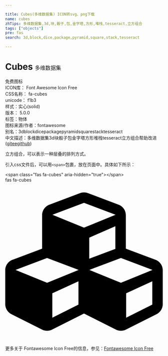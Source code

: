 ```yaml
---

title: Cubes(多维数据集) ICON转svg、png下载
name: cubes
zhTips: 多维数据集,3d,块,骰子,包,金字塔,方形,堆栈,tesseract,立方组合
tags: ["objects"]
pre: fas
search: 3d,block,dice,package,pyramid,square,stack,tesseract

---
```


# Cubes  <small style="font-size: 60%;font-weight: 100">多维数据集</small>


<div class="detail-page">
<p>
<span><span class="badge-success badge">免费图标</span> </span>
<br/>
<span>
ICON库：
<span class="badge-secondary badge">Font Awesome Icon Free</span> 
</span>
<br/>
<span>
CSS名称：
<span class="badge-secondary badge">fa-cubes</span> 
</span>
<br/>
<span>
unicode：
<span class="badge-secondary badge">f1b3</span> 
<copy-btn content='f1b3' btn-title=""></copy-btn>
<copy-btn :content='String.fromCodePoint(parseInt("f1b3", 16))' btn-title="复制U"></copy-btn>
</span><br/><span>样式：<span class="badge-light badge">实心(solid)</span></span>
<br/>
<span>
版本：
<span class="badge-secondary badge">5.0.0</span> 
</span><br/><span>标签：<span class="badge-light badge"><router-link to="/tags/objects.html">物体</router-link></span></span>
<br/>
<span>图标来源/作者：<span class="badge-light badge">fontawesome</span></span> 
<br/>
<span>别名：<span class="badge-light badge">3d</span><span class="badge-light badge">block</span><span class="badge-light badge">dice</span><span class="badge-light badge">package</span><span class="badge-light badge">pyramid</span><span class="badge-light badge">square</span><span class="badge-light badge">stack</span><span class="badge-light badge">tesseract</span></span><br/><span class="zh-detail">中文描述：<span class="badge-primary badge">多维数据集</span><span class="badge-primary badge">3d</span><span class="badge-primary badge">块</span><span class="badge-primary badge">骰子</span><span class="badge-primary badge">包</span><span class="badge-primary badge">金字塔</span><span class="badge-primary badge">方形</span><span class="badge-primary badge">堆栈</span><span class="badge-primary badge">tesseract</span><span class="badge-primary badge">立方组合</span><span class="help-link"><span>帮助改进</span>(<a href="https://gitee.com/liuwave/icon-helper/edit/master/json/fontawesome/solid/cubes.json" target="_blank" rel="noopener noreferrer">gitee</a><a href="https://github.com/liuwave/icon-helper/edit/master/json/fontawesome/solid/cubes.json" target="_blank" rel="noopener noreferrer">github</a></span>)</span><br/>
</p>
</div><div class="description description alert alert-light">立方组合，可以表示一种层叠的排列方式。</div>
<div class="alert alert-dark">
  <i class="fas fa-cubes fa-xs"></i>
  <i class="fas fa-cubes fa-sm"></i>
  <i class="fas fa-cubes fa-lg"></i>
  <i class="fas fa-cubes fa-2x"></i>
  <i class="fas fa-cubes fa-3x"></i>
  <i class="fas fa-cubes fa-5x"></i>
  <i class="fas fa-cubes fa-7x"></i>
</div>
<div>
  <p>引入css文件后，可以用<code>&lt;span&gt;</code>包裹，放在页面中。具体如下所示：    
  </p>
  <div class="alert alert-primary" style="font-size: 14px">
    &lt;span class="fas fa-cubes" aria-hidden="true"&gt;&lt;/span&gt;
    <copy-btn content='<span class="fas fa-cubes" aria-hidden="true"></span>'></copy-btn>
  </div>
  <div class="alert alert-secondary">
    <i class="fas fa-cubes"
    style="font-size: 24px"
    aria-hidden="true"></i> fas fa-cubes
    <copy-btn content="fas fa-cubes" btn-title="复制图标名称"></copy-btn>
  </div>
</div>
<div id="svg" class="svg-wrap">
<svg xmlns="http://www.w3.org/2000/svg" viewBox="0 0 512 512"><path d="M488.6 250.2L392 214V105.5c0-15-9.3-28.4-23.4-33.7l-100-37.5c-8.1-3.1-17.1-3.1-25.3 0l-100 37.5c-14.1 5.3-23.4 18.7-23.4 33.7V214l-96.6 36.2C9.3 255.5 0 268.9 0 283.9V394c0 13.6 7.7 26.1 19.9 32.2l100 50c10.1 5.1 22.1 5.1 32.2 0l103.9-52 103.9 52c10.1 5.1 22.1 5.1 32.2 0l100-50c12.2-6.1 19.9-18.6 19.9-32.2V283.9c0-15-9.3-28.4-23.4-33.7zM358 214.8l-85 31.9v-68.2l85-37v73.3zM154 104.1l102-38.2 102 38.2v.6l-102 41.4-102-41.4v-.6zm84 291.1l-85 42.5v-79.1l85-38.8v75.4zm0-112l-102 41.4-102-41.4v-.6l102-38.2 102 38.2v.6zm240 112l-85 42.5v-79.1l85-38.8v75.4zm0-112l-102 41.4-102-41.4v-.6l102-38.2 102 38.2v.6z"/></svg>
</div>
<detail full-name='fa-cubes'></detail>
    
<div><p>更多关于  Fontawesome Icon Free的信息，参见：<a target="_blank" href="https://iconhelper.cn/fontawesome.html">Fontawesome Icon Free</a>
</p></div>
